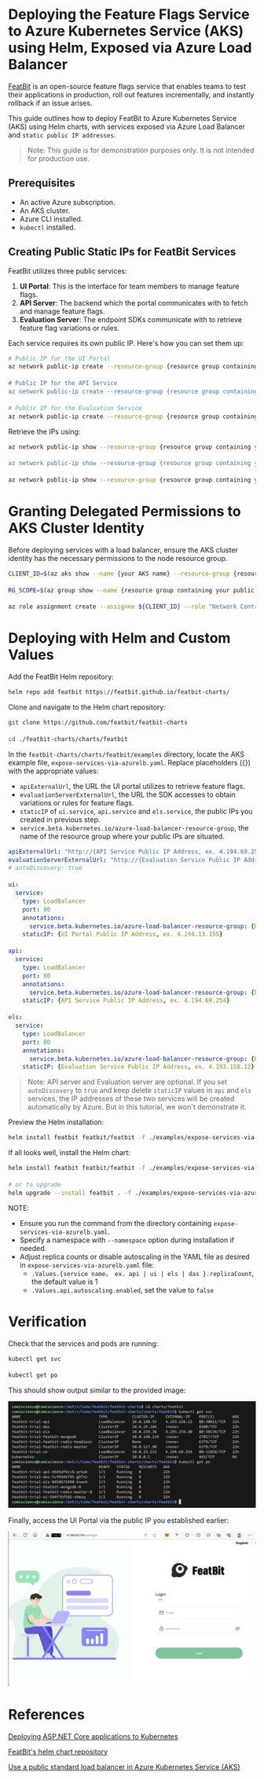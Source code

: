 # Deploying the Feature Flags Service to Azure Kubernetes Service (AKS) using Helm, Exposed via Azure Load Balancer

[FeatBit](https://www.featbit.co) is an open-source feature flags service that enables teams to test their applications in production, roll out features incrementally, and instantly rollback if an issue arises.

This guide outlines how to deploy FeatBit to Azure Kubernetes Service (AKS) using Helm charts, with services exposed via Azure Load Balancer and `static public IP addresses`.

> Note: This guide is for demonstration purposes only. It is not intended for production use.

## Prerequisites

- An active Azure subscription.
- An AKS cluster.
- Azure CLI installed.
- `kubectl` installed.

## Creating Public Static IPs for FeatBit Services

FeatBit utilizes three public services:

1. **UI Portal**: This is the interface for team members to manage feature flags.
2. **API Server**: The backend which the portal communicates with to fetch and manage feature flags.
3. **Evaluation Server**: The endpoint SDKs communicate with to retrieve feature flag variations or rules.

Each service requires its own public IP. Here's how you can set them up:

```bash
# Public IP for the UI Portal
az network public-ip create --resource-group {resource group containing your AKS's vnet} --name featbit-ui-ip --sku Standard --allocation-method static

# Public IP for the API Service
az network public-ip create --resource-group {resource group containing your AKS's vnet} --name featbit-api-ip --sku Standard --allocation-method static

# Public IP for the Evaluation Service
az network public-ip create --resource-group {resource group containing your AKS's vnet} --name featbit-eval-ip --sku Standard --allocation-method static
```

Retrieve the IPs using:

```bash
az network public-ip show --resource-group {resource group containing your AKS's vnet} --name featbit-ui-ip --query ipAddress --output tsv

az network public-ip show --resource-group {resource group containing your AKS's vnet} --name featbit-api-ip --query ipAddress --output tsv

az network public-ip show --resource-group {resource group containing your AKS's vnet} --name featbit-eval-ip --query ipAddress --output tsv
```

# Granting Delegated Permissions to AKS Cluster Identity

Before deploying services with a load balancer, ensure the AKS cluster identity has the necessary permissions to the node resource group.

```bash
CLIENT_ID=$(az aks show --name {your AKS name} --resource-group {resource group name where your aks located in} --query identity.principalId -o tsv)

RG_SCOPE=$(az group show --name {resource group containing your public IPs} --query id -o tsv)

az role assignment create --assignee ${CLIENT_ID} --role "Network Contributor" --scope ${RG_SCOPE}
```

# Deploying with Helm and Custom Values

Add the FeatBit Helm repository:

```bash
helm repo add featbit https://featbit.github.io/featbit-charts/
```

Clone and navigate to the Helm chart repository:

```bash
git clone https://github.com/featbit/featbit-charts

cd ./featbit-charts/charts/featbit
```

In the `featbit-charts/charts/featbit/examples` directory, locate the AKS example file, `expose-services-via-azurelb.yaml`. Replace placeholders ({}) with the appropriate values:

- `apiExternalUrl`, the URL the UI portal utilizes to retrieve feature flags.
- `evaluationServerExternalUrl`, the URL the SDK accesses to obtain variations or rules for feature flags.
- `staticIP` of `ui.service`, `api.service` and `els.service`, the public IPs you created in previous step.
- `service.beta.kubernetes.io/azure-load-balancer-resource-group`, the name of the resource group where your public IPs are situated.

```yaml
apiExternalUrl: "http://{API Service Public IP Address, ex. 4.194.69.254}"
evaluationServerExternalUrl: "http://{Evaluation Service Public IP Address, ex. 4.193.158.12}"
# autoDiscovery: true

ui:
  service:
    type: LoadBalancer
    port: 80
    annotations: 
      service.beta.kubernetes.io/azure-load-balancer-resource-group: {Resource Group where your Public IP located in, ex. myNetworkResourceGroup}
    staticIP: {UI Portal Public IP Address, ex. 4.194.13.155}

api:
  service:
    type: LoadBalancer
    port: 80
    annotations: 
      service.beta.kubernetes.io/azure-load-balancer-resource-group: {Resource Group where your Public IP located in, ex. myNetworkResourceGroup}
    staticIP: {API Service Public IP Address, ex. 4.194.69.254}

els:
  service:
    type: LoadBalancer
    port: 80
    annotations: 
      service.beta.kubernetes.io/azure-load-balancer-resource-group: {Resource Group where your Public IP located in, ex. myNetworkResourceGroup}
    staticIP: {Evaluation Service Public IP Address, ex. 4.193.158.12}
```

> Note: API server and Evaluation server are optional. If you set `autoDiscovery` to `true` and keep delete `staticIP` values in `api` and `els` services, the IP addresses of these two services will be created automatically by Azure. But in this tutorial, we won't demonstrate it.

Preview the Helm installation:

```bash
helm install featbit featbit/featbit -f ./examples/expose-services-via-azurelb.yaml --dry-run
```

If all looks well, install the Helm chart:

```bash
helm install featbit featbit/featbit -f ./examples/expose-services-via-azurelb.yaml

# or to upgrade
helm upgrade --install featbit . -f ./examples/expose-services-via-azurelb.yaml
```

NOTE: 

- Ensure you run the command from the directory containing `expose-services-via-azurelb.yaml`.
- Specify a namespace with `--namespace` option during installation if needed.
- Adjust replica counts or disable autoscaling in the YAML file as desired in `expose-services-via-azurelb.yaml` file:
  - `.Values.{service name， ex. api | ui | els | das }.replicaCount`, the default value is 1
  - `.Values.api.autoscaling.enabled`, set the value to `false`

# Verification

Check that the services and pods are running:

```bash
kubectl get svc

kubectl get po
```

This should show output similar to the provided image:

![kubectl get svc](./kubectl-get-svc-po.png)

Finally, access the UI Portal via the public IP you established earlier:

![login page](./login-page.png)

# References

[Deploying ASP.NET Core applications to Kubernetes](https://andrewlock.net/deploying-asp-net-core-applications-to-kubernetes-part-3-deploying-applications-with-helm/)

[FeatBit's helm chart repository](https://github.com/featbit/featbit-charts)

[Use a public standard load balancer in Azure Kubernetes Service (AKS)](https://learn.microsoft.com/en-us/azure/aks/load-balancer-standard)
